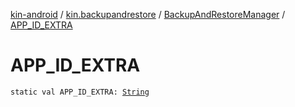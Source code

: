 [kin-android](../../index.md) / [kin.backupandrestore](../index.md) / [BackupAndRestoreManager](index.md) / [APP_ID_EXTRA](./-a-p-p_-i-d_-e-x-t-r-a.md)

# APP_ID_EXTRA

`static val APP_ID_EXTRA: `[`String`](https://kotlinlang.org/api/latest/jvm/stdlib/kotlin/-string/index.html)